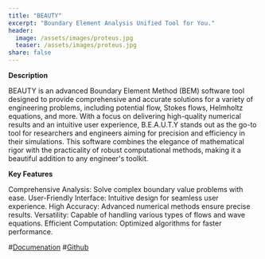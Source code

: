 ```yaml
---
title: "BEAUTY"
excerpt: "Boundary Element Analysis Unified Tool for You."
header:
  image: /assets/images/proteus.jpg
  teaser: /assets/images/proteus.jpg
share: false
---
```


**Description**

BEAUTY is an advanced Boundary Element Method (BEM) software tool designed to provide comprehensive and accurate solutions for a variety of engineering problems, including potential flow, Stokes flows, Helmholtz equations, and more. With a focus on delivering high-quality numerical results and an intuitive user experience, B.E.A.U.T.Y stands out as the go-to tool for researchers and engineers aiming for precision and efficiency in their simulations. This software combines the elegance of mathematical rigor with the practicality of robust computational methods, making it a beautiful addition to any engineer's toolkit.

**Key Features**

Comprehensive Analysis: Solve complex boundary value problems with ease.
User-Friendly Interface: Intuitive design for seamless user experience.
High Accuracy: Advanced numerical methods ensure precise results.
Versatility: Capable of handling various types of flows and wave equations.
Efficient Computation: Optimized algorithms for faster performance.

#[Documenation](https://proteustoolkit.org)
#[Github](https://github.com/erdc/proteus)